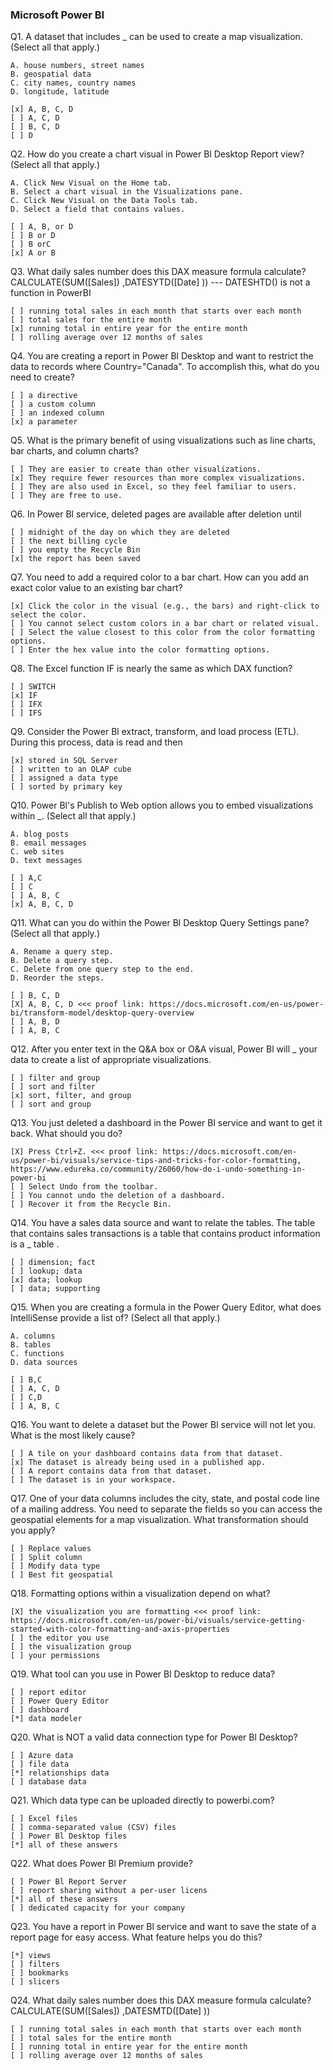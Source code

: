 ﻿### Microsoft Power BI

Q1. A dataset that includes \_ can be used to create a map visualization. (Select all that apply.)

    A. house numbers, street names
    B. geospatial data
    C. city names, country names
    D. longitude, latitude

    [x] A, B, C, D
    [ ] A, C, D
    [ ] B, C, D
    [ ] D

Q2. How do you create a chart visual in Power Bl Desktop Report view? (Select all that apply.)

    A. Click New Visual on the Home tab.
    B. Select a chart visual in the Visualizations pane.
    C. Click New Visual on the Data Tools tab.
    D. Select a field that contains values.

    [ ] A, B, or D
    [ ] B or D
    [ ] B orC
    [x] A or B

Q3. What daily sales number does this DAX measure formula calculate? CALCULATE(SUM([Sales]) ,DATESYTD([Date] ))    --- DATESHTD() is not a function in PowerBI
  
    [ ] running total sales in each month that starts over each month
    [ ] total sales for the entire month
    [x] running total in entire year for the entire month
    [ ] rolling average over 12 months of sales

Q4. You are creating a report in Power Bl Desktop and want to restrict the data to records where Country="Canada". To accomplish this, what do you need to create?

    [ ] a directive
    [ ] a custom column
    [ ] an indexed column
    [x] a parameter

Q5. What is the primary benefit of using visualizations such as line charts, bar charts, and column charts?

    [ ] They are easier to create than other visualizations.
    [x] They require fewer resources than more complex visualizations.
    [ ] They are also used in Excel, so they feel familiar to users.
    [ ] They are free to use.

Q6. In Power Bl service, deleted pages are available after deletion until

    [ ] midnight of the day on which they are deleted
    [ ] the next billing cycle
    [ ] you empty the Recycle Bin
    [x] the report has been saved

Q7. You need to add a required color to a bar chart. How can you add an exact color value to an existing bar chart?

    [x] Click the color in the visual (e.g., the bars) and right-click to select the color.
    [ ] You cannot select custom colors in a bar chart or related visual.
    [ ] Select the value closest to this color from the color formatting options.
    [ ] Enter the hex value into the color formatting options.

Q8. The Excel function IF is nearly the same as which DAX function?

    [ ] SWITCH
    [x] IF
    [ ] IFX
    [ ] IFS

Q9. Consider the Power Bl extract, transform, and load process (ETL). During this process, data is read and then

    [x] stored in SQL Server
    [ ] written to an OLAP cube
    [ ] assigned a data type
    [ ] sorted by primary key

Q10. Power Bl's Publish to Web option allows you to embed visualizations within \_. (Select all that apply.)

    A. blog posts
    B. email messages
    C. web sites
    D. text messages

    [ ] A,C
    [ ] C
    [ ] A, B, C
    [x] A, B, C, D

Q11. What can you do within the Power Bl Desktop Query Settings pane? (Select all that apply.)

    A. Rename a query step.
    B. Delete a query step.
    C. Delete from one query step to the end.
    D. Reorder the steps.

    [ ] B, C, D
    [X] A, B, C, D <<< proof link: https://docs.microsoft.com/en-us/power-bi/transform-model/desktop-query-overview
    [ ] A, B, D
    [ ] A, B, C

Q12. After you enter text in the Q&A box or O&A visual, Power Bl will \_ your data to create a list of appropriate visualizations.

    [ ] filter and group
    [ ] sort and filter
    [x] sort, filter, and group
    [ ] sort and group

Q13. You just deleted a dashboard in the Power Bl service and want to get it back. What should you do?

    [X] Press Ctrl+Z. <<< proof link: https://docs.microsoft.com/en-us/power-bi/visuals/service-tips-and-tricks-for-color-formatting, https://www.edureka.co/community/26060/how-do-i-undo-something-in-power-bi
    [ ] Select Undo from the toolbar.
    [ ] You cannot undo the deletion of a dashboard.
    [ ] Recover it from the Recycle Bin.

Q14. You have a sales data source and want to relate the tables. The table that contains sales transactions is a table that contains product information is a \_ table .

    [ ] dimension; fact
    [ ] lookup; data
    [x] data; lookup
    [ ] data; supporting

Q15. When you are creating a formula in the Power Query Editor, what does IntelliSense provide a list of? (Select all that apply.)

    A. columns
    B. tables
    C. functions
    D. data sources

    [ ] B,C
    [ ] A, C, D
    [ ] C,D
    [ ] A, B, C

Q16. You want to delete a dataset but the Power Bl service will not let you. What is the most likely cause?

    [ ] A tile on your dashboard contains data from that dataset.
    [x] The dataset is already being used in a published app.
    [ ] A report contains data from that dataset.
    [ ] The dataset is in your workspace.

Q17. One of your data columns includes the city, state, and postal code line of a mailing address. You need to separate the fields so you can access the geospatial elements for a map visualization. What transformation should you apply?

    [ ] Replace values
    [ ] Split column
    [ ] Modify data type
    [ ] Best fit geospatial

Q18. Formatting options within a visualization depend on what?

    [X] the visualization you are formatting <<< proof link: https://docs.microsoft.com/en-us/power-bi/visuals/service-getting-started-with-color-formatting-and-axis-properties
    [ ] the editor you use
    [ ] the visualization group
    [ ] your permissions

Q19. What tool can you use in Power Bl Desktop to reduce data?

    [ ] report editor
    [ ] Power Query Editor
    [ ] dashboard
    [*] data modeler

Q20. What is NOT a valid data connection type for Power Bl Desktop?

    [ ] Azure data
    [ ] file data
    [*] relationships data
    [ ] database data

Q21. Which data type can be uploaded directly to powerbi.com?

    [ ] Excel files
    [ ] comma-separated value (CSV) files
    [ ] Power Bl Desktop files
    [*] all of these answers

Q22. What does Power Bl Premium provide?

    [ ] Power Bl Report Server
    [ ] report sharing without a per-user licens
    [*] all of these answers
    [ ] dedicated capacity for your company

Q23. You have a report in Power Bl service and want to save the state of a report page for easy access. What feature helps you do this?

    [*] views
    [ ] filters
    [ ] bookmarks
    [ ] slicers

Q24. What daily sales number does this DAX measure formula calculate?
CALCULATE(SUM([Sales]) ,DATESMTD([Date] ))

    [ ] running total sales in each month that starts over each month
    [ ] total sales for the entire month
    [ ] running total in entire year for the entire month
    [ ] rolling average over 12 months of sales
